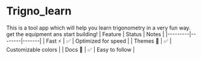 # Trigno_learn
This is a tool app which will help you learn trigonometry in a very fun way. get the equipment ans start building! 
| Feature | Status | Notes |
|---------|--------|-------|
| Fast ⚡ | ✅ | Optimized for speed |
| Themes 🎨 | ✅ | Customizable colors |
| Docs 📄 | ✅ | Easy to follow |
